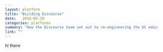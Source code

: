 ```yaml
---
layout: platform
title: "Building Discourse"
date:   2016-05-29
categories: platforms
summary: "How the Discourse team set out to re-engineering the UC education experience."
link: ""
---
```

hi there